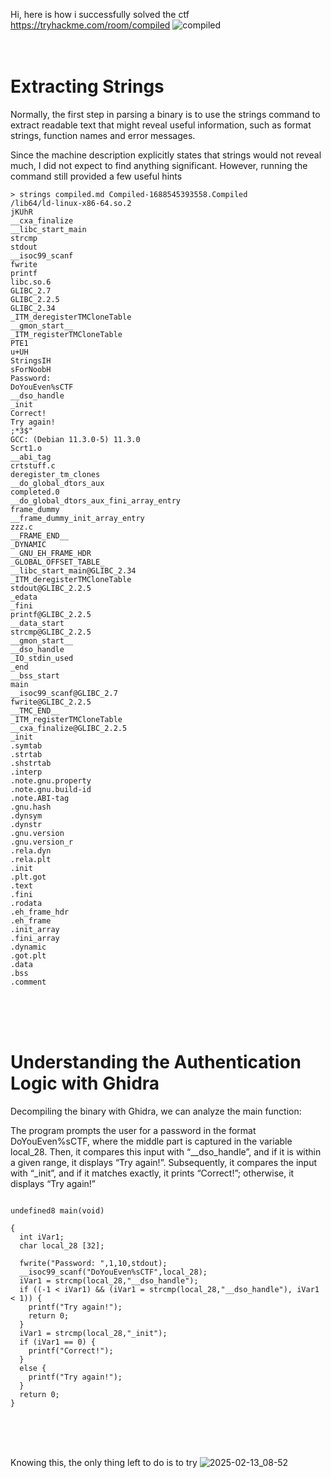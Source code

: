 Hi, here is how i successfully solved the ctf https://tryhackme.com/room/compiled
![compiled](https://github.com/user-attachments/assets/97a82e83-21db-4c6a-8566-c36e73f9b14d)
<br><br><br>


# Extracting Strings
Normally, the first step in parsing a binary is to use the strings command to extract readable text that might reveal useful information, such as format strings, function names and error messages.

Since the machine description explicitly states that strings would not reveal much, I did not expect to find anything significant. However, running the command still provided a few useful hints
<pre><code>> strings compiled.md Compiled-1688545393558.Compiled 
/lib64/ld-linux-x86-64.so.2
jKUhR
__cxa_finalize
__libc_start_main
strcmp
stdout
__isoc99_scanf
fwrite
printf
libc.so.6
GLIBC_2.7
GLIBC_2.2.5
GLIBC_2.34
_ITM_deregisterTMCloneTable
__gmon_start__
_ITM_registerTMCloneTable
PTE1
u+UH
StringsIH
sForNoobH
Password: 
DoYouEven%sCTF
__dso_handle
_init
Correct!
Try again!
;*3$"
GCC: (Debian 11.3.0-5) 11.3.0
Scrt1.o
__abi_tag
crtstuff.c
deregister_tm_clones
__do_global_dtors_aux
completed.0
__do_global_dtors_aux_fini_array_entry
frame_dummy
__frame_dummy_init_array_entry
zzz.c
__FRAME_END__
_DYNAMIC
__GNU_EH_FRAME_HDR
_GLOBAL_OFFSET_TABLE_
__libc_start_main@GLIBC_2.34
_ITM_deregisterTMCloneTable
stdout@GLIBC_2.2.5
_edata
_fini
printf@GLIBC_2.2.5
__data_start
strcmp@GLIBC_2.2.5
__gmon_start__
__dso_handle
_IO_stdin_used
_end
__bss_start
main
__isoc99_scanf@GLIBC_2.7
fwrite@GLIBC_2.2.5
__TMC_END__
_ITM_registerTMCloneTable
__cxa_finalize@GLIBC_2.2.5
_init
.symtab
.strtab
.shstrtab
.interp
.note.gnu.property
.note.gnu.build-id
.note.ABI-tag
.gnu.hash
.dynsym
.dynstr
.gnu.version
.gnu.version_r
.rela.dyn
.rela.plt
.init
.plt.got
.text
.fini
.rodata
.eh_frame_hdr
.eh_frame
.init_array
.fini_array
.dynamic
.got.plt
.data
.bss
.comment</code></pre>
<br><br><br>

# Understanding the Authentication Logic with Ghidra

Decompiling the binary with Ghidra, we can analyze the main function:

The program prompts the user for a password in the format DoYouEven%sCTF, where the middle part is captured in the variable local_28. Then, it compares this input with “__dso_handle”, and if it is within a given range, it displays “Try again!”. Subsequently, it compares the input with “_init”, and if it matches exactly, it prints “Correct!”; otherwise, it displays “Try again!”
<pre><code>
undefined8 main(void)

{
  int iVar1;
  char local_28 [32];
  
  fwrite("Password: ",1,10,stdout);
  __isoc99_scanf("DoYouEven%sCTF",local_28);
  iVar1 = strcmp(local_28,"__dso_handle");
  if ((-1 < iVar1) && (iVar1 = strcmp(local_28,"__dso_handle"), iVar1 < 1)) {
    printf("Try again!");
    return 0;
  }
  iVar1 = strcmp(local_28,"_init");
  if (iVar1 == 0) {
    printf("Correct!");
  }
  else {
    printf("Try again!");
  }
  return 0;
}
</code></pre>
<br><br><br>


Knowing this, the only thing left to do is to try
![2025-02-13_08-52](https://github.com/user-attachments/assets/14e4510e-8c1e-4e8a-b430-bd62faa4db2f)
